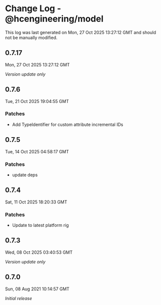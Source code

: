 # Change Log - @hcengineering/model

This log was last generated on Mon, 27 Oct 2025 13:27:12 GMT and should not be manually modified.

## 0.7.17
Mon, 27 Oct 2025 13:27:12 GMT

_Version update only_

## 0.7.6
Tue, 21 Oct 2025 19:04:55 GMT

### Patches

- Add TypeIdentifier for custom attribute incremental IDs

## 0.7.5
Tue, 14 Oct 2025 04:58:17 GMT

### Patches

- update deps

## 0.7.4
Sat, 11 Oct 2025 18:20:33 GMT

### Patches

- Update to latest platform rig

## 0.7.3
Wed, 08 Oct 2025 03:40:53 GMT

_Version update only_

## 0.7.0
Sun, 08 Aug 2021 10:14:57 GMT

_Initial release_


